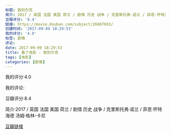 ```yaml
---
标题: 敦刻尔克
简介: 2017 / 英国 法国 美国 荷兰 / 剧情 历史 战争 / 克里斯托弗·诺兰 / 菲恩·怀特海德 汤姆·格林-卡尼
豆瓣评分: '8.4'
链接: https://movie.douban.com/subject/26607693/
创建时间: '2017-09-09 18:29:53'
我的评分: '4.0'
标签: 剧情
评论:
date: 2017-09-09 18:29:53
title: 看了电影 - 敦刻尔克
tags: [电影]
categories: [剧情]
---
```


我的评分:4.0

我的评论:

豆瓣评分:8.4

简介:2017 / 英国 法国 美国 荷兰 / 剧情 历史 战争 / 克里斯托弗·诺兰 / 菲恩·怀特海德 汤姆·格林-卡尼

[豆瓣链接](https://movie.douban.com/subject/26607693/)

